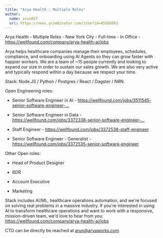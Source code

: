 ```yaml
---
title: "Arya Health : Multiple Roles"
author:
  name: arun057
  url: https://news.ycombinator.com/item?id=45505003
---
```

Arya Health - Multiple Roles - New York City - Full-time - In Office - <a href="https:&#x2F;&#x2F;wellfound.com&#x2F;company&#x2F;arya-health-ai&#x2F;jobs" rel="nofollow">https:&#x2F;&#x2F;wellfound.com&#x2F;company&#x2F;arya-health-ai&#x2F;jobs</a>

Arya helps healthcare companies manage their employees, schedules, compliance, and onboarding using AI Agents so they can grow faster with happier workers. We are a team of ~15 people currently and looking to expand our size in order to sustain our sales growth. We are also very active and typically respond within a day because we respect your time.

Stack: Node.JS &#x2F; Python &#x2F; Postgres &#x2F; React &#x2F; Dagster &#x2F; N8N.

Open Engineering roles:

* Senior Software Engineer in AI - <a href="https:&#x2F;&#x2F;wellfound.com&#x2F;jobs&#x2F;3511545-senior-software-engineer-ai" rel="nofollow">https:&#x2F;&#x2F;wellfound.com&#x2F;jobs&#x2F;3511545-senior-software-engineer-...</a>

* Senior Software Engineer in Data - <a href="https:&#x2F;&#x2F;wellfound.com&#x2F;jobs&#x2F;3372338-senior-software-engineer-data" rel="nofollow">https:&#x2F;&#x2F;wellfound.com&#x2F;jobs&#x2F;3372338-senior-software-engineer-...</a>

* Staff Engineer - <a href="https:&#x2F;&#x2F;wellfound.com&#x2F;jobs&#x2F;3372538-staff-engineer" rel="nofollow">https:&#x2F;&#x2F;wellfound.com&#x2F;jobs&#x2F;3372538-staff-engineer</a>

* Senior Software Engineer - Generalist - <a href="https:&#x2F;&#x2F;wellfound.com&#x2F;jobs&#x2F;3372535-senior-software-engineer" rel="nofollow">https:&#x2F;&#x2F;wellfound.com&#x2F;jobs&#x2F;3372535-senior-software-engineer</a>

Other Open roles:

* Head of Product Designer

* BDR

* Account Executive

* Marketing

Stack includes AI&#x2F;ML, healthcare operations automation, and we&#x27;re focused on solving real problems in a massive industry.
If you&#x27;re interested in using AI to transform healthcare operations and want to work with a responsive, mission-driven team, we&#x27;d love to hear from you: <a href="https:&#x2F;&#x2F;wellfound.com&#x2F;company&#x2F;arya-health-ai&#x2F;jobs" rel="nofollow">https:&#x2F;&#x2F;wellfound.com&#x2F;company&#x2F;arya-health-ai&#x2F;jobs</a>

CTO can be directly be reached at arun@aryaworks.com
<JobApplication />

